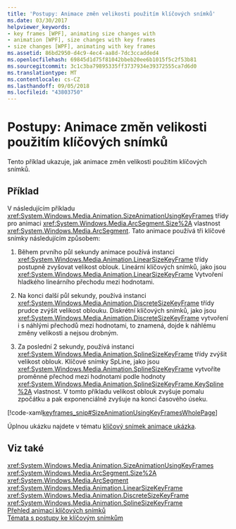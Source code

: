 ```yaml
---
title: 'Postupy: Animace změn velikosti použitím klíčových snímků'
ms.date: 03/30/2017
helpviewer_keywords:
- key frames [WPF], animating size changes with
- animation [WPF], size changes with key frames
- size changes [WPF], animating with key frames
ms.assetid: 86bd2950-d4c9-4ec4-aa8d-7dc3ccadded4
ms.openlocfilehash: 69845d1d75f81042bbeb20ee6b1015f5c2f53b81
ms.sourcegitcommit: 3c1c3ba79895335ff3737934e39372555ca7d6d0
ms.translationtype: MT
ms.contentlocale: cs-CZ
ms.lasthandoff: 09/05/2018
ms.locfileid: "43803750"
---
```

# <a name="how-to-animate-size-changes-by-using-key-frames"></a>Postupy: Animace změn velikosti použitím klíčových snímků
Tento příklad ukazuje, jak animace změn velikosti použitím klíčových snímků.  
  
## <a name="example"></a>Příklad  
 V následujícím příkladu <xref:System.Windows.Media.Animation.SizeAnimationUsingKeyFrames> třídy pro animaci <xref:System.Windows.Media.ArcSegment.Size%2A> vlastnost <xref:System.Windows.Media.ArcSegment>. Tato animace používá tři klíčové snímky následujícím způsobem:  
  
1.  Během prvního půl sekundy animace používá instanci <xref:System.Windows.Media.Animation.LinearSizeKeyFrame> třídy postupně zvyšovat velikost oblouk. Lineární klíčových snímků, jako jsou <xref:System.Windows.Media.Animation.LinearSizeKeyFrame> Vytvoření hladkého lineárního přechodu mezi hodnotami.  
  
2.  Na konci další půl sekundy, používá instanci <xref:System.Windows.Media.Animation.DiscreteSizeKeyFrame> třídy prudce zvýšit velikost oblouku. Diskrétní klíčových snímků, jako jsou <xref:System.Windows.Media.Animation.DiscreteSizeKeyFrame> vytvoření i s náhlými přechodů mezi hodnotami, to znamená, dojde k náhlému změny velikosti a nejsou drobným.  
  
3.  Za poslední 2 sekundy, používá instanci <xref:System.Windows.Media.Animation.SplineSizeKeyFrame> třídy zvýšit velikost oblouk. Klíčové snímky SpLine, jako jsou <xref:System.Windows.Media.Animation.SplineSizeKeyFrame> vytvoříte proměnné přechod mezi hodnotami podle hodnoty <xref:System.Windows.Media.Animation.SplineSizeKeyFrame.KeySpline%2A> vlastnost. V tomto příkladu velikost oblouk zvyšuje pomalu zpočátku a pak exponenciálně zvyšuje na konci časového úseku.  
  
 [!code-xaml[keyframes_snip#SizeAnimationUsingKeyFramesWholePage](../../../../samples/snippets/xaml/VS_Snippets_Wpf/keyframes_snip/XAML/SizeAnimationUsingKeyFramesExample.xaml#sizeanimationusingkeyframeswholepage)]  
  
 Úplnou ukázku najdete v tématu [klíčový snímek animace ukázka](https://go.microsoft.com/fwlink/?LinkID=160012).  
  
## <a name="see-also"></a>Viz také  
 <xref:System.Windows.Media.Animation.SizeAnimationUsingKeyFrames>  
 <xref:System.Windows.Media.ArcSegment.Size%2A>  
 <xref:System.Windows.Media.ArcSegment>  
 <xref:System.Windows.Media.Animation.LinearSizeKeyFrame>  
 <xref:System.Windows.Media.Animation.DiscreteSizeKeyFrame>  
 <xref:System.Windows.Media.Animation.SplineSizeKeyFrame>  
 [Přehled animací klíčových snímků](../../../../docs/framework/wpf/graphics-multimedia/key-frame-animations-overview.md)  
 [Témata s postupy ke klíčovým snímkům](../../../../docs/framework/wpf/graphics-multimedia/key-frame-animation-how-to-topics.md)
